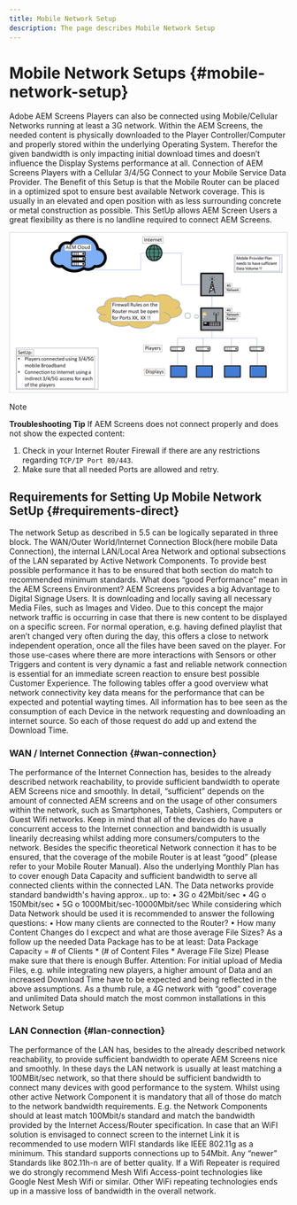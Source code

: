 ```yaml
---
title: Mobile Network Setup
description: The page describes Mobile Network Setup
---
```


# Mobile Network Setups {#mobile-network-setup}

Adobe AEM Screens Players can also be connected using Mobile/Cellular Networks running at least a 3G network.
Within the AEM Screens, the needed content is physically downloaded to the Player Controller/Computer and properly stored within the underlying Operating System. Therefor the given bandwidth is only impacting initial download times and doesn’t influence the Display Systems performance at all.
Connection of AEM Screens Players with a Cellular 3/4/5G Connect to your Mobile Service Data Provider. The Benefit of this Setup is that the Mobile Router can be placed in a optimized spot to ensure best available Network coverage. This is usually in an elevated and open position with as less surrounding concrete or metal construction as possible.
This SetUp allows AEM Screen Users a great flexibility as there is no landline required to connect AEM Screens.


![](/help/using/assets/mobile-network-1.png)

>[!NOTE]
>**Troubleshooting Tip**
>If AEM Screens does not connect properly and does not show the expected content:
>
>1. Check in your Internet Router Firewall if there are any restrictions regarding `TCP/IP Port 80/443`.
>1. Make sure that all needed Ports are allowed and retry.



## Requirements for Setting Up Mobile Network SetUp {#requirements-direct}

The network Setup as described in 5.5 can be logically separated in three block. The WAN/Outer World/Internet Connection Block(here mobile Data Connection), the internal LAN/Local Area Network and optional subsections of the LAN separated by Active Network Components.
To provide best possible performance it has to be ensured that both section do match to recommended minimum standards.
What does “good Performance” mean in the AEM Screens Environment?
AEM Screens provides a big Advantage to Digital Signage Users. It is downloading and locally saving all necessary Media Files, such as Images and Video. Due to this concept the major network traffic is occurring in case that there is new content to be displayed on a specific screen.
For normal operation, e.g. having defined playlist that aren’t changed very often during the day, this offers a close to network independent operation, once all the files have been saved on the player.
For those use-cases where there are more interactions with Sensors or other Triggers and content is very dynamic a fast and reliable network connection is essential for an immediate screen reaction to ensure best possible Customer Experience.
The following tables offer a good overview what network connectivity key data means for the performance that can be expected and potential wayting times.
All information has to bee seen as the consumption of each Device in the network requesting and downloading an internet source. So each of those request do add up and extend the Download Time.


### WAN / Internet Connection {#wan-connection}

The performance of the Internet Connection has, besides to the already described network reachability, to provide sufficient bandwidth to operate AEM Screens nice and smoothly. In detail, “sufficient” depends on the amount of connected AEM screens and on the usage of other consumers within the network, such as Smartphones, Tablets, Cashiers, Computers or Guest Wifi networks.
Keep in mind that all of the devices do have a concurrent access to the Internet connection and bandwidth is usually linearily decreasing whilst adding more consumers/computers to the network.
Besides the specific theoretical Network connection it has to be ensured, that the coverage of the mobile Router is at least “good” (please refer to your Mobile Router Manual). Also the underlying Monthly Plan has to cover enough Data Capacity and sufficient bandwidth to serve all connected clients within the connected LAN.
The Data networks provide standard bandwidth's having approx.. up to:
• 3G
o 42Mbit/sec
• 4G
o 150Mbit/sec
• 5G
o 1000Mbit/sec-10000Mbit/sec
While considering which Data Network should be used it is recommended to answer the following questions:
• How many clients are connected to the Router?
• How many Content Changes do I excpect and what are those average File Sizes?
As a follow up the needed Data Package has to be at least:
Data Package Capacity = # of Clients * (# of Content Files * Average File Size)
Please make sure that there is enough Buffer.
Attention: For initial upload of Media Files, e.g. while integrating new players, a higher amount of Data and an increased Download Time have to be expected and being reflected in the above assumptions.
As a thumb rule, a 4G network with “good” coverage and unlimited Data should match the most common installations in this Network Setup


### LAN Connection {#lan-connection}

The performance of the LAN has, besides to the already described network reachability, to provide sufficient bandwidth to operate AEM Screens nice and smoothly. In these days the LAN network is usually at least matching a 100MBit/sec network, so that there should be sufficient bandwidth to connect many devices with good performance to the system. Whilst using other active Network Component it is mandatory that all of those do match to the network bandwidth requirements. E.g. the Network Components should at least match 100Mbit/s standard and match the bandwidth provided by the Internet Access/Router specification.
In case that an WiFI solution is envisaged to connect screen to the internet Link it is recommended to use modern WIFI standards like IEEE 802.11g as a minimum. This standard supports connections up to 54Mbit. Any “newer” Standards like 802.11h-n are of better quality. If a Wifi Repeater is required we do strongly recommend Mesh Wifi Access-point technologies like Google Nest Mesh Wifi or similar.
Other WiFi repeating technologies ends up in a massive loss of bandwidth in the overall network.
